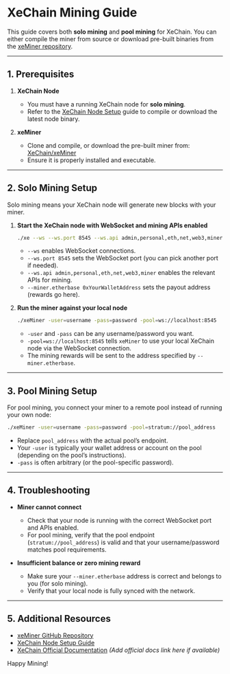 # XeChain Mining Guide

This guide covers both **solo mining** and **pool mining** for XeChain. You can either compile the miner from source or download pre-built binaries from the [xeMiner repository](https://github.com/XeChain/xeMiner).

---

## 1. Prerequisites

1. **XeChain Node**  
   - You must have a running XeChain node for **solo mining**.  
   - Refer to the [XeChain Node Setup](https://github.com/XeChain/xe-core) guide to compile or download the latest node binary.
   
2. **xeMiner**  
   - Clone and compile, or download the pre-built miner from:  
     [XeChain/xeMiner](https://github.com/XeChain/xeMiner)
   - Ensure it is properly installed and executable.

---

## 2. Solo Mining Setup

Solo mining means your XeChain node will generate new blocks with your miner.  

1. **Start the XeChain node with WebSocket and mining APIs enabled**  
   ```bash
   ./xe --ws --ws.port 8545 --ws.api admin,personal,eth,net,web3,miner --miner.etherbase 0xYourWalletAddress
   ```
   - `--ws` enables WebSocket connections.
   - `--ws.port 8545` sets the WebSocket port (you can pick another port if needed).
   - `--ws.api admin,personal,eth,net,web3,miner` enables the relevant APIs for mining.
   - `--miner.etherbase 0xYourWalletAddress` sets the payout address (rewards go here).

2. **Run the miner against your local node**  
   ```bash
   ./xeMiner -user=username -pass=password -pool=ws://localhost:8545
   ```
   - `-user` and `-pass` can be any username/password you want.  
   - `-pool=ws://localhost:8545` tells `xeMiner` to use your local XeChain node via the WebSocket connection.
   - The mining rewards will be sent to the address specified by `--miner.etherbase`.

---

## 3. Pool Mining Setup

For pool mining, you connect your miner to a remote pool instead of running your own node:

```bash
./xeMiner -user=username -pass=password -pool=stratum://pool_address
```

- Replace `pool_address` with the actual pool’s endpoint.
- Your `-user` is typically your wallet address or account on the pool (depending on the pool’s instructions).
- `-pass` is often arbitrary (or the pool-specific password).

---

## 4. Troubleshooting

- **Miner cannot connect**  
  - Check that your node is running with the correct WebSocket port and APIs enabled.  
  - For pool mining, verify that the pool endpoint (`stratum://pool_address`) is valid and that your username/password matches pool requirements.

- **Insufficient balance or zero mining reward**  
  - Make sure your `--miner.etherbase` address is correct and belongs to you (for solo mining).
  - Verify that your local node is fully synced with the network.

---

## 5. Additional Resources

- [xeMiner GitHub Repository](https://github.com/XeChain/xeMiner)
- [XeChain Node Setup Guide](https://github.com/XeChain/xe-core)
- [XeChain Official Documentation](#) *(Add official docs link here if available)*  

Happy Mining!
